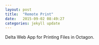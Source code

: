```yaml
---
layout: post
title:  "Remote Print"
date:   2015-09-02 08:49:27
categories: jekyll update
---
```

Delta Web App for Printing Files in Octagon.
